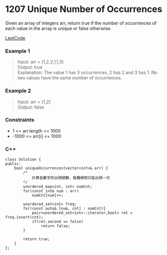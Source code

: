 # 1207 Unique Number of Occurrences

Given an array of integers arr, return true if the number of occurrences of each value in the array is unique or false otherwise.

[LeetCode](https://leetcode.cn/problems/unique-number-of-occurrences/)

### Example 1

>Input: arr = [1,2,2,1,1,3]  
Output: true  
Explanation: The value 1 has 3 occurrences, 2 has 2 and 3 has 1. No two values have the same number of occurrences.  

### Example 2

>Input: arr = [1,2]  
Output: false  
 

### Constraints

* 1 <= arr.length <= 1000
* -1000 <= arr[i] <= 1000

### C++ 

```
class Solution {
public:
    bool uniqueOccurrences(vector<int>& arr) {
        /*
            計算各數字的出現頻數，每種頻粓只能出現一次
        */
        unordered_map<int, int> numCnt;
        for(const int& num : arr)
            numCnt[num]++;

        unordered_set<int> freq;
        for(const auto& [num, cnt] : numCnt){
            pair<unordered_set<int>::iterator,bool> ret = freq.insert(cnt);
            if(ret.second == false)
                return false;
        }

        return true;
    }
};
```